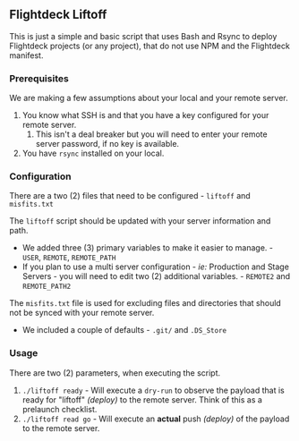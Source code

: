 ## Flightdeck Liftoff

This is just a simple and basic script that uses Bash and Rsync to deploy Flightdeck projects (or any project), that do not use NPM and the Flightdeck manifest.

### Prerequisites

We are making a few assumptions about your local and your remote server.

1. You know what SSH is and that you have a key configured for your remote server.
   1. This isn't a deal breaker but you will need to enter your remote server password, if no key is available.
2. You have `rsync` installed on your local.


### Configuration

There are a two (2) files that need to be configured - `liftoff` and `misfits.txt`

The `liftoff` script should be updated with your server information and path. 

- We added three (3) primary variables to make it easier to manage. - `USER`, `REMOTE`, `REMOTE_PATH`
- If you plan to use a multi server configuration - _ie:_ Production and Stage Servers - you will need to edit two (2) additional variables. - `REMOTE2` and `REMOTE_PATH2`

The `misfits.txt` file is used for excluding files and directories that should not be synced with your remote server.

* We included a couple of defaults - `.git/` and `.DS_Store`

### Usage

There are two (2) parameters, when executing the script. 

1. `./liftoff ready` - Will execute a `dry-run` to observe the payload that is ready for "liftoff" _(deploy)_ to the remote server. Think of this as a prelaunch checklist. 
2. `./liftoff read go` - Will execute an **actual** push _(deploy)_ of the payload to the remote server.